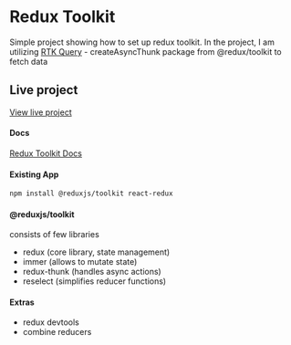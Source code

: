 # Redux Toolkit

Simple project showing how to set up redux toolkit. In the project, I am utilizing
[RTK Query](https://redux-toolkit.js.org/rtk-query/usage/migrating-to-rtk-query#implementation-using-createslice--createasyncthunk) - createAsyncThunk package from @redux/toolkit to fetch data

## Live project

[View live project](https://splendid-torrone-818e2d.netlify.app/)

#### Docs

[Redux Toolkit Docs](https://redux-toolkit.js.org/introduction/getting-started)

#### Existing App

```sh
npm install @reduxjs/toolkit react-redux
```

#### @reduxjs/toolkit

consists of few libraries

- redux (core library, state management)
- immer (allows to mutate state)
- redux-thunk (handles async actions)
- reselect (simplifies reducer functions)

#### Extras

- redux devtools
- combine reducers
